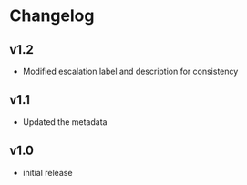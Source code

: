 # Changelog

## v1.2

- Modified escalation label and description for consistency

## v1.1

- Updated the metadata

## v1.0

- initial release
